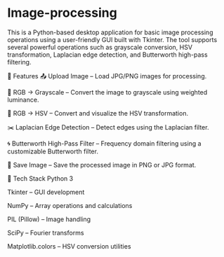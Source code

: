 # Image-processing
This is a Python-based desktop application for basic image processing operations using a user-friendly GUI built with Tkinter. The tool supports several powerful operations such as grayscale conversion, HSV transformation, Laplacian edge detection, and Butterworth high-pass filtering.

🔧 Features
📤 Upload Image – Load JPG/PNG images for processing.

🎨 RGB → Grayscale – Convert the image to grayscale using weighted luminance.

🌈 RGB → HSV – Convert and visualize the HSV transformation.

✂️ Laplacian Edge Detection – Detect edges using the Laplacian filter.

🌀 Butterworth High-Pass Filter – Frequency domain filtering using a customizable Butterworth filter.

💾 Save Image – Save the processed image in PNG or JPG format.

🧰 Tech Stack
Python 3

Tkinter – GUI development

NumPy – Array operations and calculations

PIL (Pillow) – Image handling

SciPy – Fourier transforms

Matplotlib.colors – HSV conversion utilities
